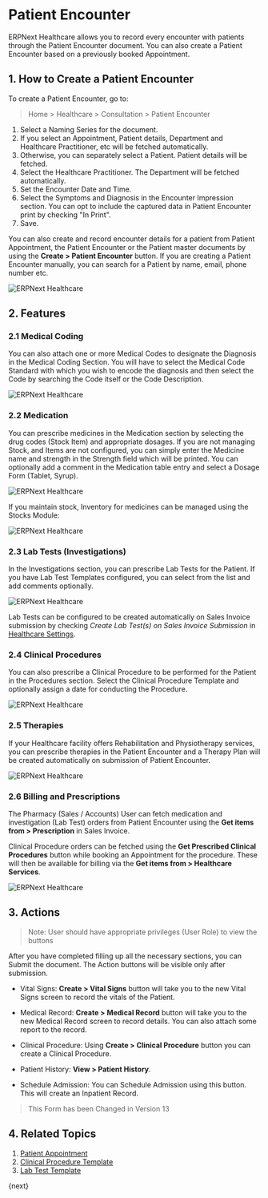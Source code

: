 <!-- add-breadcrumbs -->

# Patient Encounter

ERPNext Healthcare allows you to record every encounter with patients through the Patient Encounter document. You can also create a Patient Encounter based on a previously booked Appointment.

## 1. How to Create a Patient Encounter

To create a Patient Encounter, go to:

> Home > Healthcare > Consultation > Patient Encounter

1. Select a Naming Series for the document.
2. If you select an Appointment, Patient details, Department and Healthcare Practitioner, etc will be fetched automatically.
3. Otherwise, you can separately select a Patient. Patient details will be fetched.
4. Select the Healthcare Practitioner. The Department will be fetched automatically.
5. Set the Encounter Date and Time.
6. Select the Symptoms and Diagnosis in the Encounter Impression section. You can opt to include the captured data in Patient Encounter print by checking "In Print".
7. Save.

You can also create and record encounter details for a patient from Patient Appointment, the Patient Encounter or the Patient master documents by using the **Create > Patient Encounter** button.
If you are creating a Patient Encounter manually, you can search for a Patient by name, email, phone number etc.

<img class="screenshot" alt="ERPNext Healthcare" src="{{docs_base_url}}/assets/img/healthcare/patient_encounter_1.png">

## 2. Features

### 2.1 Medical Coding

You can also attach one or more Medical Codes to designate the Diagnosis in the Medical Coding Section. You will have to select the Medical Code Standard with which you wish to encode the diagnosis and then select the Code by searching the Code itself or the Code Description.

<img class="screenshot" alt="ERPNext Healthcare" src="{{docs_base_url}}/assets/img/healthcare/encounter_4.png">

### 2.2 Medication

You can prescribe medicines in the Medication section by selecting the drug codes (Stock Item) and appropriate dosages. If you are not managing Stock, and Items are not configured, you can simply enter the Medicine name and strength in the Strength field which will be printed. You can optionally add a comment in the Medication table entry and select a Dosage Form (Tablet, Syrup).

<img class="screenshot" alt="ERPNext Healthcare" src="{{docs_base_url}}/assets/img/healthcare/encounter_medication.png">

If you maintain stock, Inventory for medicines can be managed using the Stocks Module:

<img class="screenshot" alt="ERPNext Healthcare" src="{{docs_base_url}}/assets/img/healthcare/healthcare-inventory.png">

### 2.3 Lab Tests (Investigations)

In the Investigations section, you can prescribe Lab Tests for the Patient. If you have Lab Test Templates configured, you can select from the list and add comments optionally.

<img class="screenshot" alt="ERPNext Healthcare" src="{{docs_base_url}}/assets/img/healthcare/encounter_investigation.png">

Lab Tests can be configured to be created automatically on Sales Invoice submission by checking _Create Lab Test(s) on Sales Invoice Submission_ in [Healthcare Settings](/docs/user/manual/en/healthcare/healthcare_settings).

### 2.4 Clinical Procedures

You can also prescribe a Clinical Procedure to be performed for the Patient in the Procedures section. Select the Clinical Procedure Template and optionally assign a date for conducting the Procedure.

<img class="screenshot" alt="ERPNext Healthcare" src="{{docs_base_url}}/assets/img/healthcare/encounter_procedures.png">

### 2.5 Therapies

If your Healthcare facility offers Rehabilitation and Physiotherapy services, you can prescribe therapies in the Patient Encounter and a Therapy Plan will be created automatically on submission of Patient Encounter.

<img class="screenshot" alt="ERPNext Healthcare" src="{{docs_base_url}}/assets/img/healthcare/therapy-encounter.jpg">

### 2.6 Billing and Prescriptions

The Pharmacy (Sales / Accounts) User can fetch medication and investigation (Lab Test) orders from Patient Encounter using the **Get items from > Prescription** in Sales Invoice.

Clinical Procedure orders can be fetched using the **Get Prescribed Clinical Procedures** button while booking an Appointment for the procedure. These will then be available for billing via the **Get items from > Healthcare Services**.

<img class="screenshot" alt="ERPNext Healthcare" src="{{docs_base_url}}/assets/img/healthcare/prescription.png">

## 3. Actions

> Note: User should have appropriate privileges (User Role) to view the buttons

After you have completed filling up all the necessary sections, you can Submit the document. The Action buttons will be visible only after submission.

  * Vital Signs: **Create > Vital Signs** button will take you to the new Vital Signs screen to record the vitals of the Patient.

  * Medical Record: **Create > Medical Record** button will take you to the new Medical Record screen to record details. You can also attach some report to the record.

  * Clinical Procedure: Using **Create > Clinical Procedure** button you can create a Clinical Procedure.

  * Patient History: **View > Patient History**.

  * Schedule Admission: You can Schedule Admission using this button. This will create an Inpatient Record.

> This Form has been Changed in Version 13

## 4. Related Topics

1. [Patient Appointment](/docs/user/manual/en/Healthcare/patient_appointment)
1. [Clinical Procedure Template](/docs/user/manual/en/Healthcare/clinical_procedure_template)
1. [Lab Test Template](/docs/user/manual/en/Healthcare/lab_test_template)

{next}
